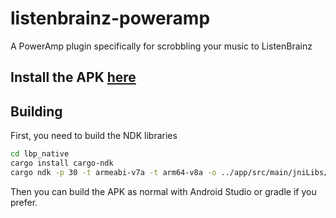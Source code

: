 # listenbrainz-poweramp
A PowerAmp plugin specifically for scrobbling your music to ListenBrainz

## Install the APK [here](https://github.com/StratusFearMe21/listenbrainz-poweramp/releases/lastest)

## Building
First, you need to build the NDK libraries
```sh
cd lbp_native
cargo install cargo-ndk
cargo ndk -p 30 -t armeabi-v7a -t arm64-v8a -o ../app/src/main/jniLibs/ build --release
```
Then you can build the APK as normal with Android Studio or gradle if you prefer.
